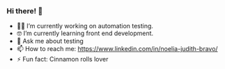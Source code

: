 ### Hi there! 👋

- 👩‍💻 I’m currently working on automation testing. 
- 🤓 I’m currently learning front end development.
- 💬 Ask me about testing
- 📫 How to reach me: https://www.linkedin.com/in/noelia-judith-bravo/
- ⚡ Fun fact: Cinnamon rolls lover

